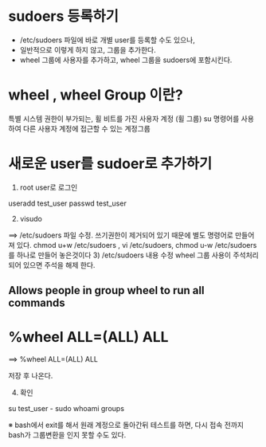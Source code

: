 # sudoers 등록하기 
 - /etc/sudoers 파일에 바로 개별 user를 등록할 수도 있으나, 
 - 일반적으로 이렇게 하지 않고, 그룹을 추가한다. 
 - wheel 그룹에 사용자를 추가하고, wheel 그룹을 sudoers에 포함시킨다. 

# wheel , wheel Group 이란?

특별 시스템 권한이 부가되는, 휠 비트를 가진 사용자 계정
(휠 그룹) su 명령어를 사용하여 다른 사용자 계정에 접근할 수 있는 계정그룹



# 새로운 user를 sudoer로 추가하기

1) root user로 로그인

useradd test_user
passwd test_user


2) visudo

  ==> /etc/sudoers 파일 수정. 쓰기권한이 제거되어 있기 때문에 별도 명령어로 만들어져 있다.
      chmod u+w /etc/sudoers , vi /etc/sudoers, chmod u-w /etc/sudoers 를 하나로 만들어 놓은것이다
3) /etc/sudoers 내용 수정
wheel 그룹 사용이 주석처리 되어 있으면 주석을 해제 한다. 

## Allows people in group wheel to run all commands
# %wheel        ALL=(ALL)       ALL

==> 
%wheel        ALL=(ALL)       ALL   

저장 후 나온다.

4) 확인

su test_user - 
sudo whoami
groups



※ bash에서 exit를 해서 원래 계정으로 돌아간뒤 테스트를 하면,
   다시 접속 전까지 bash가 그룹변환을 인지 못할 수도 있다. 




